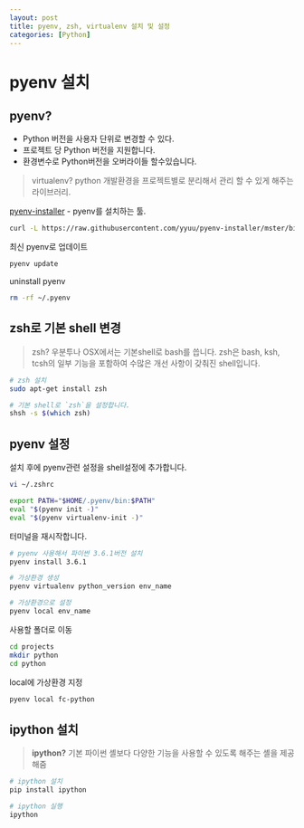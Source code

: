 ```yaml
---
layout: post
title: pyenv, zsh, virtualenv 설치 및 설정
categories: [Python]
---
```

# pyenv 설치

## pyenv?

* Python 버전을 사용자 단위로 변경할 수 있다.
* 프로젝트 당 Python 버전을 지원합니다.
* 환경변수로 Python버전을 오버라이들 할수있습니다.

>virtualenv? python 개발환경을 프로젝트별로 분리해서 관리 할 수 있게 해주는 라이브러리.

[pyenv-installer](http://github.com/yyuu/pyenv-installer) - pyenv를 설치하는 툴.

```bash
curl -L https://raw.githubusercontent.com/yyuu/pyenv-installer/mster/bin/pyenv-installer | bash
```

최신 pyenv로 업데이트

```bash
pyenv update
```

uninstall pyenv

```bash
rm -rf ~/.pyenv
```

## zsh로 기본 shell 변경

> zsh? 우분투나 OSX에서는 기본shell로 bash를 씁니다. zsh은 bash, ksh, tcsh의 일부 기능을 포함하여 수많은 개선 사항이 갖춰진 shell입니다.

```bash
# zsh 설치
sudo apt-get install zsh

# 기본 shell로 `zsh`을 설정합니다.
shsh -s $(which zsh)
```

## pyenv 설정

설치 후에 pyenv관련 설정을 shell설정에 추가합니다.

```bash
vi ~/.zshrc

export PATH="$HOME/.pyenv/bin:$PATH"
eval "$(pyenv init -)"
eval "$(pyenv virtualenv-init -)"
```

터미널을 재시작합니다.

```bash
# pyenv 사용해서 파이썬 3.6.1버전 설치
pyenv install 3.6.1

# 가상환경 생성
pyenv virtualenv python_version env_name

# 가상환경으로 설정
pyenv local env_name
```

사용할 폴더로 이동

```bash
cd projects
mkdir python
cd python
```

local에 가상환경 지정

```bash
pyenv local fc-python
```

## ipython 설치

> **ipython?** 기본 파이썬 셸보다 다양한 기능을 사용할 수 있도록 해주는 셸을 제공해줌

```bash
# ipython 설치
pip install ipython

# ipython 실행
ipython
```
